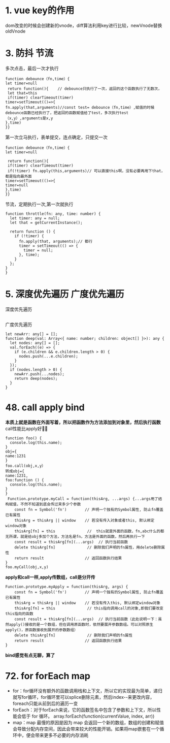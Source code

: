 # 1. vue key的作用
dom改变的时候会创建新的vnode，diff算法利用key进行比较，newVnode替换oldVnode

# 3. 防抖 节流
多次点击，最后一次才执行
```
function debounce（fn,time）{
let timer=null
 return function(){    // debounce只执行了一次，返回的这个函数执行了无数次，
 let that=this
 if(timer) clearTimeout(timer)
timer=setTimeout(()=>{
fn.apply(that,arguments)//const test= debounce（fn,time）,赋值的时候debounce函数已经执行了，把返回的函数赋值给了test，多次执行test（x,y）,arguments是x,y
},time)
}}
```
第一次立马执行，表单提交，连点确定，只提交一次
```
function debounce（fn,time）{
let timer=null

 return function(){   
 if(timer) clearTimeout(timer)
 if(!timer) fn.apply(this,arguments)// 可以直接this啊，没有必要再用下that，都是指向最外面
timer=setTimeout(()=>{
timer=null
},time)
}}
```
节流，定期执行一次,第一次就执行
```
function throttle(fn: any, time: number) {
  let timer: any = null;
  let that = getCurrentInstance();

  return function () {
    if (!timer) {
      fn.apply(that, arguments);// 都行
      timer = setTimeout(() => {
        timer = null;
      }, time);
    }
  };
}
}
```
# 5. 深度优先遍历 广度优先遍历
深度优先遍历
```
```
广度优先遍历
```
let newArr: any[] = [];
function deep(val: Array<{ name: number; children: object[] }>): any {
  let nodes: any[] = [];
  val.forEach((e) => {
    if (e.children && e.children.length > 0) {
      nodes.push(...e.children);
    }
  });
  if (nodes.length > 0) {
    newArr.push(...nodes);
    return deep(nodes);
  }
}
```

# 48. call apply bind
**本质上就是函数在外面写着，所以把函数作为方法添加到对象里，然后执行函数**  
call性能比apply好:kneeling_man:
```
function foo() {
  console.log(this.name);
}
obj={
name:1231
}
foo.call(obj,x,y）
转成obj={
name:1231,
foo:function () {
  console.log(this.name);
}
}
 Function.prototype.myCall = function(thisArg, ...args) {...args用了结构赋值，不然不知道到底会传过来多少个参数
    const fn = Symbol('fn')        // 声明一个独有的Symbol属性, 防止fn覆盖已有属性
    thisArg = thisArg || window    // 若没有传入对象或者this, 默认绑定window对象
    thisArg[fn] = this              //  this就是外面的函数，fn,abc什么的都无所谓，就是给obj多加个方法，方法名是fn，方法是外面的函数，然后再执行一下
    const result = thisArg[fn](...args)  // 执行当前函数
    delete thisArg[fn]              // 删除我们声明的fn属性，用delete删除属性
    return result                  // 返回函数执行结果
} 
foo.myCall(obj,x,y)
```
**apply和call一样,apply传数组，call是分开传**
```
Function.prototype.myApply = function(thisArg, args) {
    const fn = Symbol('fn')        // 声明一个独有的Symbol属性, 防止fn覆盖已有属性
    thisArg = thisArg || window    // 若没有传入this, 默认绑定window对象
    thisArg[fn] = this              // this指向调用call的对象,即我们要改变this指向的函数
    const result = thisArg[fn](...args)  // 执行当前函数（此处说明一下：虽然apply()接收的是一个数组，但在调用原函数时，依然要展开参数数组。可以对照原生apply()，原函数接收到展开的参数数组）
    delete thisArg[fn]              // 删除我们声明的fn属性
    return result                  // 返回函数执行结果
}
```
**bind感觉有点无聊，算了**
# 72. for forEach map
- for：for循环没有额外的函数调用栈和上下文，所以它的实现最为简单，递归就写for循环，for循环里可以splice删除元素，然后index--来更改内容，foreach只能从前到后的遍历一变
- forEach：对于forEach来说，它的函数签名中包含了参数和上下文，所以性能会低于 for 循环。
array.forEach(function(currentValue, index, arr))
- map：map 最慢的原因是因为 map 会返回一个新的数组，数组的创建和赋值会导致分配内存空间，因此会带来较大的性能开销。如果将map嵌套在一个循环中，便会带来更多不必要的内存消耗

